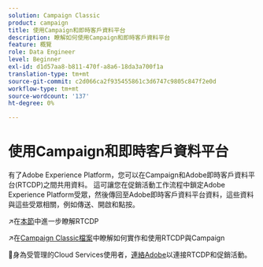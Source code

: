 ```yaml
---
solution: Campaign Classic
product: campaign
title: 使用Campaign和即時客戶資料平台
description: 瞭解如何使用Campaign和即時客戶資料平台
feature: 概覽
role: Data Engineer
level: Beginner
exl-id: d1d57aa8-b811-470f-a8a6-18da3a700f1a
translation-type: tm+mt
source-git-commit: c2d066ca2f935455861c3d6747c9805c847f2e0d
workflow-type: tm+mt
source-wordcount: '137'
ht-degree: 0%

---
```


# 使用Campaign和即時客戶資料平台

有了Adobe Experience Platform，您可以在Campaign和Adobe即時客戶資料平台(RTCDP)之間共用資料。 這可讓您在促銷活動工作流程中鎖定Adobe Experience Platform受眾，然後傳回至Adobe即時客戶資料平台資料，這些資料與這些受眾相關，例如傳送、開啟和點按。

:arrow_upper_right:在[本節](https://experienceleague.adobe.com/docs/experience-platform/rtcdp/overview.html?lang=en)中進一步瞭解RTCDP

:arrow_upper_right:在[Campaign Classic檔案](https://experienceleague.adobe.com/docs/campaign-classic/using/integrating-with-adobe-experience-cloud/aep-sources-destinations/get-started-sources-destinations.html?lang=en#integrating-with-adobe-experience-cloud)中瞭解如何實作和使用RTCDP與Campaign

:speech_balloon:身為受管理的Cloud Services使用者，[連絡Adobe](../start/support.md#support)以連接RTCDP和促銷活動。
